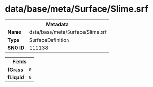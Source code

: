 <h1>data/base/meta/Surface/Slime.srf</h1><table><tr><th colspan="100%">Metadata</th></tr><tr><td><b>Name</b></td><td>data/base/meta/Surface/Slime.srf</td></tr><tr><td><b>Type</b></td><td>SurfaceDefinition</td></tr><tr><td><b>SNO ID</b></td><td>111138</td></tr></table>

<table><tr><th colspan="100%">Fields</th></tr><tr><td><b>fGrass</b></td><td><code>0</code></td></tr><tr><td><b>fLiquid</b></td><td><code>0</code></td></tr></table>


